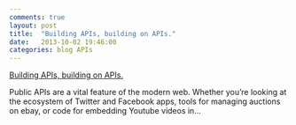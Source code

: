 ```yaml
---
comments: true
layout: post
title:  "Building APIs, building on APIs."
date:   2013-10-02 19:46:00
categories: blog APIs
---
```

<a href="http://digital.cabinetoffice.gov.uk/2011/09/22/building-apis-building-on-apis/">Building APIs, building on APIs.</a>

Public APIs are a vital feature of the modern web. Whether you’re looking at the ecosystem of Twitter and Facebook apps, tools for managing auctions on ebay, or code for embedding Youtube videos in...